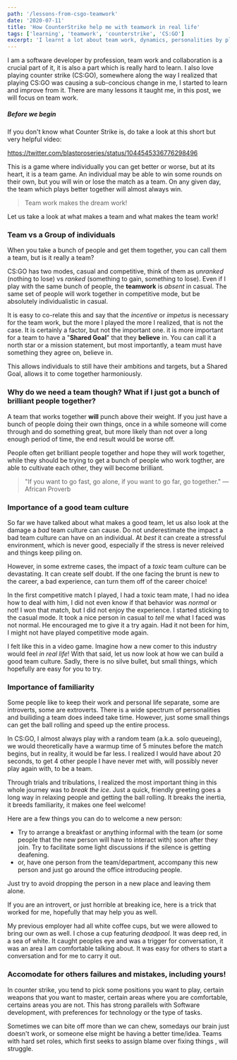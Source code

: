 ```yaml
---
path: '/lessons-from-csgo-teamwork'
date: '2020-07-11'
title: 'How CounterStrike help me with teamwork in real life'
tags: ['learning', 'teamwork', 'counterstrike', 'CS:GO']
excerpt: 'I learnt a lot about team work, dynamics, personalities by playing CS:GO, a video game. These helped me immensely in my career, I am passing this knowledge along.'
---
```


I am a software developer by profession, team work and collaboration is a crucial part of it, it is also a part which is really hard to learn. I also love playing counter strike (CS:GO), somewhere along the way I realized that playing CS:GO was causing a sub-concious change in me, I started to learn and improve from it. There are many lessons it taught me, in this post, we will focus on team work.

##### Before we begin

If you don't know what Counter Strike is, do take a look at this short but very helpful video:

https://twitter.com/blastproseries/status/1044545336776298496

This is a game where individually you can get better or worse, but at its heart, it is a team game. An individual may be able to win some rounds on their own, but you will win or lose the match as a team. On any given day, the team which plays better together will almost always win.

> Team work makes the dream work!

Let us take a look at what makes a team and what makes the team work!

### Team vs a Group of individuals

When you take a bunch of people and get them together, you can call them a team, but is it really a team?

CS:GO has two modes, casual and competitive, think of them as _unranked_ (nothing to lose) vs _ranked_ (something to gain, something to lose). Even if I play with the same bunch of people, the **teamwork** is _absent_ in casual. The same set of people will work together in competitive mode, but be absolutely individualistic in casual.

It is easy to co-relate this and say that the _incentive_ or _impetus_ is necessary for the team work, but the more I played the more I realized, that is not the case. It is certainly a factor, but not the important one. it is more important for a team to have a "**Shared Goal**" that they **believe** in. You can call it a north star or a mission statement, but most importantly, a team must have something they agree on, believe in.

This allows individuals to still have their ambitions and targets, but a Shared Goal, allows it to come together harmoniously.

### Why do we need a team though? What if I just got a bunch of brilliant people together?

A team that works together **will** punch above their weight. If you just have a bunch of people doing their own things, once in a while someone will come through and do something great, but more likely than not over a long enough period of time, the end result would be worse off.

People often get brilliant people together and hope they will work together, while they should be trying to get a bunch of people who work togther, are able to cultivate each other, they will become brilliant.

> "If you want to go fast, go alone, if you want to go far, go together." — African Proverb

### Importance of a good team culture

So far we have talked about what makes a good team, let us also look at the damage a _bad_ team culture can cause. Do not underestimate the impact a bad team culture can have on an individual. At _best_ it can create a stressful environment, which is never good, especially if the stress is never releived and things keep piling on.

However, in some extreme cases, the impact of a _toxic_ team culture can be devastating. It can create self doubt. If the one facing the brunt is new to the career, a bad experience, can turn them off of the career choice!

In the first competitive match I played, I had a toxic team mate, I had no idea how to deal with him, I did not even know if that behavior was _normal_ or not! I won that match, but I did not enjoy the experience. I started sticking to the casual mode. It took a nice person in casual to _tell_ me what I faced was not normal. He encouraged me to give it a try again. Had it not been for him, I might not have played competitive mode again.

I felt like this in a video game. Imagine how a new comer to this industry would feel _in real life_! With that said, let us now look at how we can build a good team culture. Sadly, there is no silve bullet, but small things, which hopefully are easy for you to try.

### Importance of familiarity

Some people like to keep their work and personal life separate, some are introverts, some are extroverts. There is a wide spectrum of personalities and builiding a team does indeed take time. However, just some small things can get the ball rolling and speed up the entire process.

In CS:GO, I almost always play with a random team (a.k.a. solo queueing), we would theoretically have a warmup time of 5 minutes before the match begins, but in reality, it would be far less. I realized I would have about 20 seconds, to get 4 other people I have never met with, will possibly never play again with, to be a team.

Through trials and tribulations, I realized the most important thing in this whole journey was to _break the ice_. Just a quick, friendly greeting goes a long way in relaxing people and getting the ball rolling. It breaks the inertia, it breeds familiarity, it makes one feel welcome!

Here are a few things you can do to welcome a new person:

- Try to arrange a breakfast or anything informal with the team (or some people that the new person will have to interact with) soon after they join. Try to facilitate some light discussions if the silence is getting deafening.
- or, have one person from the team/department, accompany this new person and just go around the office introducing people.

Just try to avoid dropping the person in a new place and leaving them alone.

If you are an introvert, or just horrible at breaking ice, here is a trick that worked for me, hopefully that may help you as well.

My previous employer had all white coffee cups, but we were allowed to bring our own as well. I chose a cup featuring _deadpool_. It was deep red, in a sea of white. It caught peoples eye and was a trigger for conversation, it was an area I am comfortable talking about. It was easy for others to start a conversation and for me to carry it out.

### Accomodate for others failures and mistakes, including yours!

In counter strike, you tend to pick some positions you want to play, certain weapons that you want to master, certain areas where you are comfortable, certains areas you are not. This has strong parallels with Software development, with preferences for technology or the type of tasks.

Sometimes we can bite off more than we can chew, somedays our brain just doesn't work, or someone else might be having a better time/idea. Teams with hard set roles, which first seeks to assign blame over fixing things , will struggle.
